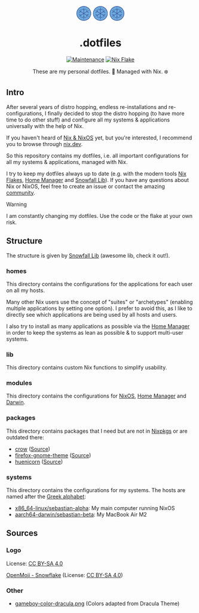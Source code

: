 <div align="center">


<img src="./assets/logo.svg" width=128>

# .dotfiles

[![Maintenance](https://img.shields.io/maintenance/active/2025?style=for-the-badge)](https://github.com/trzpiot/dotfiles/commits/main)
[![Nix Flake](https://img.shields.io/badge/Nix%20Flake-%235277C3?logo=snowflake&style=for-the-badge)](https://nix.dev/concepts/flakes.html)

These are my personal dotfiles. 🔧 Managed with Nix. ❄️

</div>

## Intro

After several years of distro hopping, endless re-installations and re-configurations, I finally decided to stop the distro hopping (to have more time to do other stuff) and configure all my systems & applications universally with the help of Nix.

If you haven't heard of [Nix & NixOS](https://nixos.org) yet, but you're interested, I recommend you to browse through [nix.dev](https://nix.dev).

So this repository contains my dotfiles, i.e. all important configurations for all my systems & applications, managed with Nix.

I try to keep my dotfiles always up to date (e.g. with the modern tools [Nix Flakes](https://nix.dev/concepts/flakes.html), [Home Manager](https://github.com/nix-community/home-manager) and [Snowfall Lib](https://github.com/snowfallorg/lib)).
If you have any questions about Nix or NixOS, feel free to create an issue or contact the amazing [community](https://nixos.org/community/).

> [!WARNING]  
> I am constantly changing my dotfiles. Use the code or the flake at your own risk.

## Structure

The structure is given by [Snowfall Lib](https://github.com/snowfallorg/lib) (awesome lib, check it out!).

### homes

This directory contains the configurations for the applications for each user on all my hosts.

Many other Nix users use the concept of "suites" or "archetypes" (enabling multiple applications by setting one option).
I prefer to avoid this, as I like to directly see which applications are being used by all hosts and users.

I also try to install as many applications as possible via the [Home Manager](https://github.com/nix-community/home-manager) in order to keep the systems as lean as possible & to support multi-user systems.

### lib

This directory contains custom Nix functions to simplify usability.

### modules

This directory contains the configurations for [NixOS](./modules/nixos/), [Home Manager](./modules/home/) and [Darwin](./modules/darwin/).

### packages

This directory contains packages that I need but are not in [Nixpkgs](https://github.com/NixOS/nixpkgs) or are outdated there:

- [crow](./packages/crow/) ([Source](https://github.com/CrowCpp/Crow))
- [firefox-gnome-theme](./packages/firefox-gnome-theme/) ([Source](https://github.com/rafaelmardojai/firefox-gnome-theme))
- [huenicorn](./packages/huenicorn/) ([Source](https://gitlab.com/openjowelsofts/huenicorn))

### systems

This directory contains the configurations for my systems.
The hosts are named after the [Greek alphabet](https://en.wikipedia.org/wiki/Greek_alphabet):

- [x86_64-linux/sebastian-alpha](./systems/x86_64-linux/sebastian-alpha/): My main computer running NixOS
- [aarch64-darwin/sebastian-beta](./systems/aarch64-darwin/sebastian-beta/): My MacBook Air M2

## Sources

### Logo

License: [CC BY-SA 4.0](https://creativecommons.org/licenses/by-sa/4.0/)

[OpenMoji - Snowflake](https://openmoji.org/library/emoji-2744/) (License: [CC BY-SA 4.0](https://creativecommons.org/licenses/by-sa/4.0/))

### Other

- [gameboy-color-dracula.png](https://w.wallhaven.cc/full/kx/wallhaven-kx59ym.png) (Colors adapted from Dracula Theme)